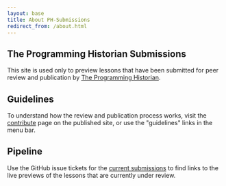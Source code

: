 ```yaml
---
layout: base
title: About PH-Submissions
redirect_from: /about.html
---
```


<div class="home-block">
	<div class="container">
		<h2>The Programming Historian Submissions</h2>
		<p>This site is used only to preview lessons that have been submitted for peer review and publication by <a href="http://programminghistorian.org">The Programming Historian</a>.</p>
	</div>
</div>

<div class="home-block  home-stripe-1">
<div class="container">
<h2>Guidelines</h2>
<p>To understand how the review and publication process works, visit the <a href="http://programminghistorian.org/contribute">contribute</a> page on the published site, or use the "guidelines" links in the menu bar.</p>
</div>
</div>

<div class="home-block ">
<div class="container">
<h2>Pipeline</h2>
<p>Use the GitHub issue tickets for the <a href="https://github.com/programminghistorian/ph-submissions/issues?q=is%3Aopen+is%3Aissue">current submissions</a> to find links to the live previews of the lessons that are currently under review.</p>
</div>
</div>

